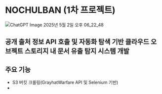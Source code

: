 # NOCHULBAN (1차 프로젝트)
![ChatGPT Image 2025년 5월 2일 오후 06_22_48](https://github.com/user-attachments/assets/5ceee601-4405-4d10-804b-74fc53fcf1aa)

## 공개 출처 정보 API 호출 및 자동화 탐색 기반 클라우드 오브젝트 스토리지 내 문서 유출 탐지 시스템 개발

## 주요 기능
- S3 버킷 크롤링(GrayhatWarfare API 및 Selenium 기반)
- 
